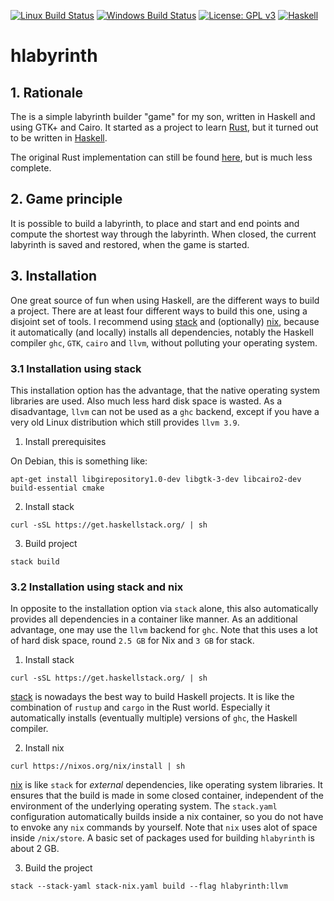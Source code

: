 [![Linux Build Status](https://img.shields.io/travis/cohomology/hlabyrinth/master.svg?label=Linux%20build)](https://travis-ci.org/cohomology/hlabyrinth)  [![Windows Build Status](https://img.shields.io/appveyor/ci/cohomology/hlabyrinth/master.svg?label=Windows%20build)](https://ci.appveyor.com/project/cohomology/hlabyrinth)
[![License: GPL v3](https://img.shields.io/badge/License-GPL%20v3-blue.svg)](https://www.gnu.org/licenses/gpl-3.0)
[![Haskell](https://img.shields.io/badge/language-haskell-blue.svg)](https://www.haskell.org)

# hlabyrinth

## 1. Rationale

The is a simple labyrinth builder "game" for my son, written in Haskell and using GTK+ and Cairo. It started as a project to learn [Rust](https://www.rust-lang.org), but it turned out to be written in [Haskell](https://www.haskell.org).

The original Rust implementation can still be found [here](https://github.com/cohomology/rustirinth), but is much less 
complete.

## 2. Game principle

It is possible to build a labyrinth, to place and start and end points and compute the shortest way through the labyrinth. When closed, the current labyrinth is saved and restored, when the game is started.

## 3. Installation

One great source of fun when using Haskell, are the different ways to build a project. There are at least four different ways to build this one, using a disjoint set of tools. I recommend using [stack](https://docs.haskellstack.org) and (optionally) [nix](https://nixos.org/nix/), because it automatically (and locally) installs all dependencies, notably the Haskell compiler `ghc`, `GTK`, `cairo` and `llvm`, without polluting your operating system.

### 3.1 Installation using stack

This installation option has the advantage, that the native operating system libraries are used. Also much less hard disk space is wasted. As a disadvantage, `llvm` can not be used as a `ghc` backend, except if you have a very old Linux distribution which still provides `llvm 3.9`.

1. Install prerequisites

On Debian, this is something like:
```
apt-get install libgirepository1.0-dev libgtk-3-dev libcairo2-dev build-essential cmake
```
2. Install stack
```
curl -sSL https://get.haskellstack.org/ | sh
```
3. Build project
```
stack build
```
### 3.2 Installation using stack and nix

In opposite to the installation option via `stack` alone, this also automatically provides all dependencies in a container like manner. As an additional advantage, one may use the `llvm` backend for `ghc`. Note that this uses a lot of hard disk space, round `2.5 GB` for Nix and `3 GB` for stack.

1. Install stack 
```
curl -sSL https://get.haskellstack.org/ | sh
```
[stack](https://docs.haskellstack.org) is nowadays the best way to build Haskell projects. It is like the combination of `rustup` and `cargo` in the Rust world. Especially it automatically installs (eventually multiple) versions of `ghc`, the Haskell compiler.

2. Install nix

```
curl https://nixos.org/nix/install | sh
```
[nix](https://nixos.org/nix/) is like `stack` for _external_ dependencies, like operating system libraries. It ensures that the build is made in some closed container, independent of the environment of the underlying operating system. The `stack.yaml` configuration automatically builds inside a nix container, so you do not have to envoke any `nix` commands by yourself. Note that `nix` uses alot of space inside `/nix/store`. A basic set of packages used for building `hlabyrinth` is about 2 GB.

3. Build the project
```
stack --stack-yaml stack-nix.yaml build --flag hlabyrinth:llvm
```
